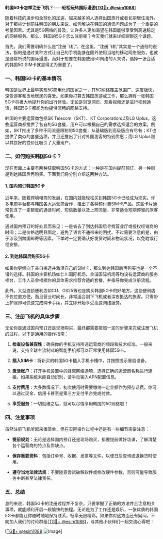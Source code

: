 **韩国5G卡怎样注册飞机？——轻松玩转国际漫游[[TG💪+ @esim1088](https://t.me/s/esim1088)]**

随着科技的进步和全球化的加速，越来越多的人选择出国旅行或者长期居住海外。对于那些计划前往韩国的朋友来说，如何解决在韩国的通讯问题成为了一个重要的考量因素。尤其是5G网络的普及，让许多人更加渴望在韩国能够享受到高速稳定的网络服务。那么，韩国的5G卡怎么注册呢？今天我们就来详细聊聊这个话题。

首先，我们需要明确什么是“注册飞机”。在这里，“注册飞机”其实是一个通俗的说法，指的是通过某种方式让自己的手机能够在国外使用当地的移动网络服务，也就是通常所说的国际漫游。而对于想要在韩国使用5G网络的人来说，选择一张合适的韩国5G SIM卡就显得尤为重要了。

### 一、韩国5G卡的基本情况

韩国是世界上最早实现5G商用化的国家之一，其5G网络覆盖范围广、速度极快，深受游客和当地居民的喜爱。如果你打算去韩国旅游或工作，那么拥有一张韩国5G卡将极大地提升你的出行体验。无论是浏览网页、观看视频还是进行视频通话，韩国5G卡都能为你提供流畅的网络支持。

韩国的主要运营商包括SK Telecom（SKT）、KT Corporation以及LG Uplus。这些运营商都提供了各自的5G套餐，用户可以根据自己的需求选择适合的方案。例如，SKT推出了多种不同流量限制的5G套餐，从基础版到高级版应有尽有；KT也提供了类似的套餐选项，并且还推出了针对外国游客的特别优惠；而LG Uplus则以其良好的性价比吸引了大量用户。

### 二、如何购买韩国5G卡？

现在市面上主要有两种获取韩国5G卡的方式：一种是在国内提前预订，另一种则是到达韩国后再购买。下面我们将分别介绍这两种方法。

#### 1. 国内预订韩国5G卡

近年来，随着跨境电商的发展，在国内就能轻松买到韩国5G卡已经成为现实。许多电商平台都与韩国各大运营商合作，推出了各种预付费SIM卡产品。这些卡片通常包含了一定额度的通话时间、短信数量以及上网流量，非常适合短期停留的旅客使用。

通过国内预订的好处显而易见：一是省去了到达韩国后寻找营业厅或授权经销商的时间；二是价格透明且固定，避免了语言不通带来的困扰。不过需要注意的是，由于涉及到跨国邮寄等因素，下单时一定要确认好发货时间和物流状况，以免耽误行程安排。

#### 2. 到达韩国后购买5G卡

如果你更倾向于亲自挑选并激活自己的SIM卡，那么到达韩国后再购买也是一个不错的选择。韩国的主要机场如仁川国际机场、金浦国际机场等均设有运营商的服务柜台，工作人员会根据你的具体需求推荐合适的套餐，并指导你完成注册流程。

此外，大型连锁便利店如CU、GS25等也是购买韩国5G卡的好地方。这些便利店不仅位置方便，而且营业时间长，非常适合刚下飞机或者深夜抵达的旅客。只需带上护照即可快速完成购卡手续，并立即开始享受高速网络服务。

### 三、注册飞机的具体步骤

无论你是通过国内预订还是现场购买，最终都需要按照一定的步骤来完成注册飞机的过程。以下是通用的操作指南：

1. **检查设备兼容性**：确保你的手机支持所选运营商的频段和技术标准。一般来说，支持全球主流制式的智能手机都可以正常使用韩国5G卡。
   
2. **插入SIM卡**：将新买的韩国5G卡插入手机卡槽中，并按照提示重启设备。

3. **激活账户**：打开手机设置中的蜂窝网络选项，选择正确的运营商名称进行连接。如果系统未能自动识别，请手动输入APN配置信息。

4. **支付费用**：大多数情况下，初次使用时需要缴纳一定金额作为预存话费。你可以通过现金、信用卡甚至是第三方支付平台完成付款。

5. **享受服务**：一切就绪之后，就可以尽情享用韩国的5G网络啦！

### 四、注意事项

虽然注册飞机听起来很简单，但在实际操作过程中还是有一些细节需要注意：

- **提前规划**：无论是选择国内预订还是现场购买，都要提前做好功课，了解清楚各个运营商的特点及优缺点。
  
- **保存重要资料**：包括订单号、收据、发票等文件，以便日后查询或退换货时使用。

- **遵守当地法律法规**：不要随意尝试破解软件或修改硬件参数，否则可能导致服务中断甚至法律责任。

### 五、总结

总的来说，韩国5G卡的注册过程并不复杂，只要掌握了正确的方法并且注意相关事项，就能顺利开启一段愉快的旅程。无论是为了工作还是娱乐，一张优质的韩国5G卡都能让你随时随地保持联系，畅享无限精彩。如果你对这方面还有疑问，不妨加入我们的讨论群组[[TG💪+ @esim1088](https://t.me/s/esim1088)]，与其他小伙伴们一起交流心得吧！

[[TG💪+ @esim1088](https://t.me/s/esim1088) ![Image](https://i.postimg.cc/4NQfJmqS/Snipaste-2025-05-13-00-14-12.png)]